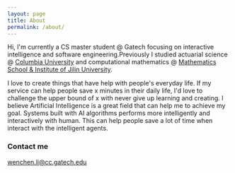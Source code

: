 ```yaml
---
layout: page
title: About
permalink: /about/
---
```


Hi, I'm currently a CS master student @ Gatech focusing on interactive intelligence and software engineering.Previously I studied actuarial science @ [Columbia University](http://www.columbia.edu) and computational mathematics @ [Mathematics School & Institute of Jilin University](http://math.jlu.edu.cn/).

I love to create things that have help with people's everyday life. If my service can help people save x minutes in their daily life, I'd love to challenge the upper bound of x with never give up learning and creating.
I believe Artificial Intelligence is a great field that can help me to achieve my goal. Systems built with AI algorithms performs more intelligently and interactively with human. This can help people save a lot of time when interact with the intelligent agents. 




### Contact me

[wenchen.li@cc.gatech.edu](mailto:wenchen.li@cc.gatech.edu)